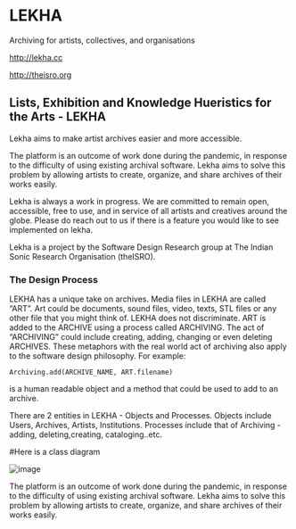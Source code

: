 # LEKHA

Archiving for artists, collectives, and organisations

http://lekha.cc

http://theisro.org

## Lists, Exhibition and Knowledge Hueristics for the Arts - LEKHA

Lekha aims to make artist archives easier and more accessible. 

The platform is an outcome of work done during the pandemic, in response to the difficulty of using existing archival software. Lekha aims to solve this problem by allowing artists to create, organize, and share archives of their works easily.

Lekha is always a work in progress. We are committed to remain open, accessible, free to use, and in service of all artists and creatives around the globe. Please do reach out to us if there is a feature you would like to see implemented on lekha. 

Lekha is a project by the Software Design Research group at The Indian Sonic Research Organisation (theISRO).

### The Design Process

LEKHA has a unique take on archives. Media files in LEKHA are called “ART”. Art could be documents, sound files, video, texts, STL files or any other file that you might think of. LEKHA does not discriminate. ART is added to the ARCHIVE using a process called ARCHIVING. The act of “ARCHIVING” could include creating, adding, changing or even deleting ARCHIVES. These metaphors with the real world act of archiving also apply to the software design philosophy. For example:


```
Archiving.add(ARCHIVE_NAME, ART.filename)
```

is a human readable object and a method that could be used to add to an archive.

There are 2 entities in LEKHA - Objects and Processes. Objects include Users, Archives, Artists, Institutions. Processes include that of Archiving - adding, deleting,creating, cataloging..etc.

#Here is a class diagram

 ![image](https://user-images.githubusercontent.com/28617707/167278214-16ec383b-3a52-4ec3-b993-73f66b81cafe.png)


The platform is an outcome of work done during the pandemic, in response to the difficulty of using existing archival software. Lekha aims to solve this problem by allowing artists to create, organize, and share archives of their works easily.
